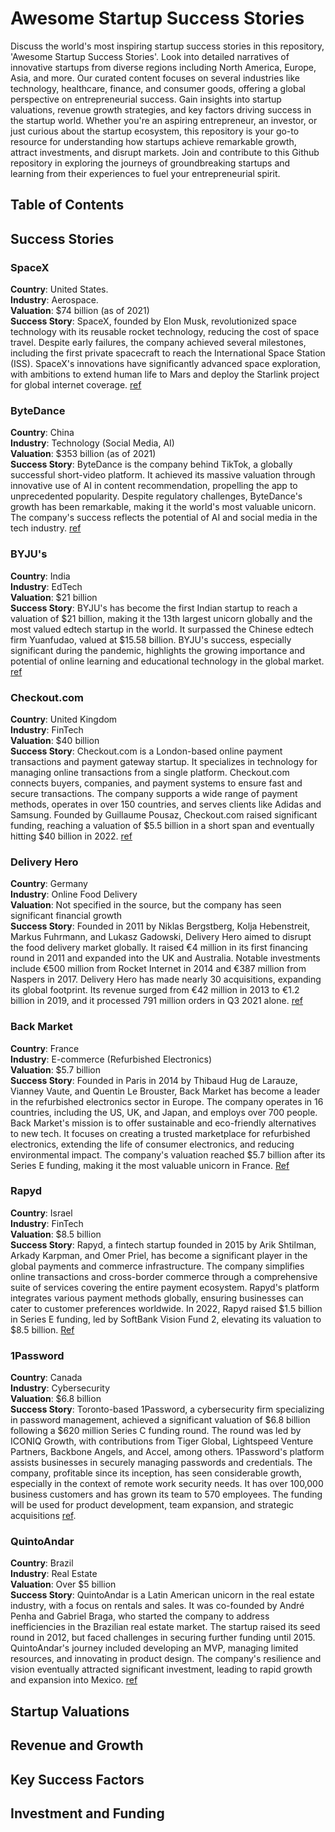 # Awesome Startup Success Stories
Discuss the world's most inspiring startup success stories in this repository, 'Awesome Startup Success Stories'. Look into detailed narratives of innovative startups from diverse regions including North America, Europe, Asia, and more. Our curated content focuses on several industries like technology, healthcare, finance, and consumer goods, offering a global perspective on entrepreneurial success. Gain insights into startup valuations, revenue growth strategies, and key factors driving success in the startup world. Whether you're an aspiring entrepreneur, an investor, or just curious about the startup ecosystem, this repository is your go-to resource for understanding how startups achieve remarkable growth, attract investments, and disrupt markets. Join and contribute to this Github repository in exploring the journeys of groundbreaking startups and learning from their experiences to fuel your entrepreneurial spirit.
## Table of Contents

## Success Stories
### SpaceX
**Country**: United States.\
**Industry**: Aerospace.\
**Valuation**: $74 billion (as of 2021)\
**Success Story**: SpaceX, founded by Elon Musk, revolutionized space technology with its reusable rocket technology, reducing the cost of space travel. Despite early failures, the company achieved several milestones, including the first private spacecraft to reach the International Space Station (ISS). SpaceX's innovations have significantly advanced space exploration, with ambitions to extend human life to Mars and deploy the Starlink project for global internet coverage​. [ref](https://www.analyticssteps.com/blogs/spacex-story)

### ByteDance
**Country**: China\
**Industry**: Technology (Social Media, AI)\
**Valuation**: $353 billion (as of 2021)\
**Success Story**: ByteDance is the company behind TikTok, a globally successful short-video platform. It achieved its massive valuation through innovative use of AI in content recommendation, propelling the app to unprecedented popularity. Despite regulatory challenges, ByteDance's growth has been remarkable, making it the world's most valuable unicorn. The company's success reflects the potential of AI and social media in the tech industry​. [ref](https://technode.com/2021/12/20/bytedance-becomes-worlds-largest-unicorn-with-353-billion-valuation-hurun-report/)

### BYJU's
**Country**: India\
**Industry**: EdTech\
**Valuation**: $21 billion\
**Success Story**: BYJU's has become the first Indian startup to reach a valuation of $21 billion, making it the 13th largest unicorn globally and the most valued edtech startup in the world. It surpassed the Chinese edtech firm Yuanfudao, valued at $15.58 billion. BYJU's success, especially significant during the pandemic, highlights the growing importance and potential of online learning and educational technology in the global market​​. [ref](https://www.business-standard.com/article/companies/byju-s-13th-most-valued-unicorn-first-indian-start-up-to-reach-21-bn-121121300039_1.html)

### Checkout.com
**Country**: United Kingdom\
**Industry**: FinTech\
**Valuation**: $40 billion\
**Success Story**: Checkout.com is a London-based online payment transactions and payment gateway startup. It specializes in technology for managing online transactions from a single platform. Checkout.com connects buyers, companies, and payment systems to ensure fast and secure transactions. The company supports a wide range of payment methods, operates in over 150 countries, and serves clients like Adidas and Samsung. Founded by Guillaume Pousaz, Checkout.com raised significant funding, reaching a valuation of $5.5 billion in a short span and eventually hitting $40 billion in 2022​​. [ref](https://thebrandhopper.com/2022/12/10/checkout-com-startup-story-business-model-growth-funding/)

### Delivery Hero
**Country**: Germany\
**Industry**: Online Food Delivery\
**Valuation**: Not specified in the source, but the company has seen significant financial growth\
**Success Story**: Founded in 2011 by Niklas Bergstberg, Kolja Hebenstreit, Markus Fuhrmann, and Lukasz Gadowski, Delivery Hero aimed to disrupt the food delivery market globally. It raised €4 million in its first financing round in 2011 and expanded into the UK and Australia. Notable investments include €500 million from Rocket Internet in 2014 and €387 million from Naspers in 2017. Delivery Hero has made nearly 30 acquisitions, expanding its global footprint. Its revenue surged from €42 million in 2013 to €1.2 billion in 2019, and it processed 791 million orders in Q3 2021 alone​​. [ref](https://emeastartups.com/delivery-hero-the-story-behind-the-rise-of-the-world-leader-in-food-delivery/8287)

### Back Market
**Country**: France\
**Industry**: E-commerce (Refurbished Electronics)\
**Valuation**: $5.7 billion\
**Success Story**: Founded in Paris in 2014 by Thibaud Hug de Larauze, Vianney Vaute, and Quentin Le Brouster, Back Market has become a leader in the refurbished electronics sector in Europe. The company operates in 16 countries, including the US, UK, and Japan, and employs over 700 people. Back Market's mission is to offer sustainable and eco-friendly alternatives to new tech. It focuses on creating a trusted marketplace for refurbished electronics, extending the life of consumer electronics, and reducing environmental impact. The company's valuation reached $5.7 billion after its Series E funding, making it the most valuable unicorn in France​​. [Ref](https://retailtechinnovationhub.com/home/2022/8/23/back-market-discusses-its-journey-thus-far-and-future-plans)

### Rapyd
**Country**: Israel\
**Industry**: FinTech\
**Valuation**: $8.5 billion\
**Success Story**: Rapyd, a fintech startup founded in 2015 by Arik Shtilman, Arkady Karpman, and Omer Priel, has become a significant player in the global payments and commerce infrastructure. The company simplifies online transactions and cross-border commerce through a comprehensive suite of services covering the entire payment ecosystem. Rapyd's platform integrates various payment methods globally, ensuring businesses can cater to customer preferences worldwide. In 2022, Rapyd raised $1.5 billion in Series E funding, led by SoftBank Vision Fund 2, elevating its valuation to $8.5 billion​​. [Ref](https://thebrandhopper.com/2023/07/01/rapyd-history-founders-business-model-investors-growth/)

### 1Password
**Country**: Canada\
**Industry**: Cybersecurity\
**Valuation**: $6.8 billion\
**Success Story**: Toronto-based 1Password, a cybersecurity firm specializing in password management, achieved a significant valuation of $6.8 billion following a $620 million Series C funding round. The round was led by ICONIQ Growth, with contributions from Tiger Global, Lightspeed Venture Partners, Backbone Angels, and Accel, among others. 1Password's platform assists businesses in securely managing passwords and credentials. The company, profitable since its inception, has seen considerable growth, especially in the context of remote work security needs. It has over 100,000 business customers and has grown its team to 570 employees. The funding will be used for product development, team expansion, and strategic acquisitions [ref](https://news.crunchbase.com/venture/1password-620m-round-cybersecurity-investor/).

### QuintoAndar
**Country**: Brazil\
**Industry**: Real Estate\
**Valuation**: Over $5 billion\
**Success Story**: QuintoAndar is a Latin American unicorn in the real estate industry, with a focus on rentals and sales. It was co-founded by André Penha and Gabriel Braga, who started the company to address inefficiencies in the Brazilian real estate market. The startup raised its seed round in 2012, but faced challenges in securing further funding until 2015. QuintoAndar's journey included developing an MVP, managing limited resources, and innovating in product design. The company's resilience and vision eventually attracted significant investment, leading to rapid growth and expansion into Mexico​​. [ref](https://www.latitud.com/blog/engineer-unicorn-founder-quintoandar-andre-penha)

## Startup Valuations
<!--Insights and analysis on how startups are valued, with real-world examples.-->

## Revenue and Growth
<!--Discussion on revenue models and growth strategies of successful startups.-->

## Key Success Factors
<!-- *Identification of factors that contribute to the success of startups.* -->


## Investment and Funding
<!-- *Information on how startups attract investments and manage funding.* -->



